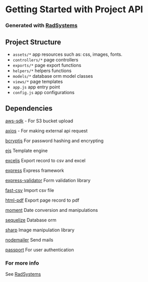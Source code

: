 # Getting Started with Project API

### Generated with [RadSystems](https://radsystems.io)

## Project Structure

- ```assets/*``` app resources such as: css, images, fonts.
- ```controllers/*``` page controllers
- ```exports/*``` page export functions
- ```helpers/*``` helpers functions
- ```models/*``` database orm model classes
- ```views/*``` page templates
- ```app.js``` app entry point
- ```config.js``` app configurations

## Dependencies

[aws-sdk](https://aws.amazon.com/sdk-for-javascript/) - For S3 bucket upload

[axios](https://www.npmjs.com/package/axios) - For making external api request

[bcryptjs](https://www.npmjs.com/package/bcrypt) For password hashing and encrypting

[ejs](https://www.npmjs.com/package/ejs) Template engine

[exceljs](https://www.npmjs.com/package/exceljs) Export record to csv and excel

[express](https://www.npmjs.com/package/express) Express framework

[express-validator](https://www.npmjs.com/package/express-validator) Form validation library

[fast-csv](https://www.npmjs.com/package/fast-csv) Import csv file

[html-pdf](https://www.npmjs.com/package/html-pdf) Export page record to pdf

[moment](https://momentjs.com/) Date conversion and manipulations

[sequelize](https://sequelize.org/) Database orm

[sharp](https://www.npmjs.com/package/sharp) Image manipulation library

[nodemailer](https://nodemailer.com/about/) Send mails

[passport](https://www.passportjs.org/) For user authentication

### For more info
See [RadSystems](https://radsystems.io/)